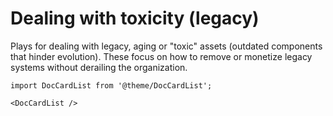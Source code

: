# Dealing with toxicity (legacy)

Plays for dealing with legacy, aging or "toxic" assets (outdated components that hinder evolution). These focus on how to remove or monetize legacy systems without derailing the organization.

```mdx-code-block
import DocCardList from '@theme/DocCardList';

<DocCardList />
```
